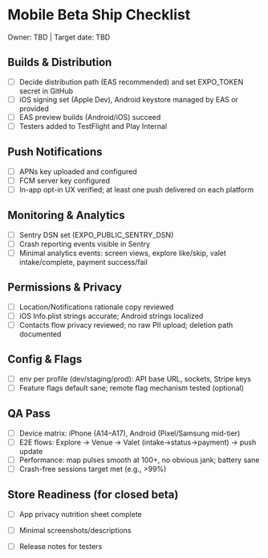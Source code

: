 # Mobile Beta Ship Checklist

Owner: TBD  |  Target date: TBD

## Builds & Distribution
- [ ] Decide distribution path (EAS recommended) and set EXPO_TOKEN secret in GitHub
- [ ] iOS signing set (Apple Dev), Android keystore managed by EAS or provided
- [ ] EAS preview builds (Android/iOS) succeed
- [ ] Testers added to TestFlight and Play Internal

## Push Notifications
- [ ] APNs key uploaded and configured
- [ ] FCM server key configured
- [ ] In-app opt-in UX verified; at least one push delivered on each platform

## Monitoring & Analytics
- [ ] Sentry DSN set (EXPO_PUBLIC_SENTRY_DSN)
- [ ] Crash reporting events visible in Sentry
- [ ] Minimal analytics events: screen views, explore like/skip, valet intake/complete, payment success/fail

## Permissions & Privacy
- [ ] Location/Notifications rationale copy reviewed
- [ ] iOS Info.plist strings accurate; Android strings localized
- [ ] Contacts flow privacy reviewed; no raw PII upload; deletion path documented

## Config & Flags
- [ ] env per profile (dev/staging/prod): API base URL, sockets, Stripe keys
- [ ] Feature flags default sane; remote flag mechanism tested (optional)

## QA Pass
- [ ] Device matrix: iPhone (A14–A17), Android (Pixel/Samsung mid-tier)
- [ ] E2E flows: Explore → Venue → Valet (intake→status→payment) → push update
- [ ] Performance: map pulses smooth at 100+, no obvious jank; battery sane
- [ ] Crash-free sessions target met (e.g., >99%)

## Store Readiness (for closed beta)
- [ ] App privacy nutrition sheet complete
- [ ] Minimal screenshots/descriptions
- [ ] Release notes for testers

